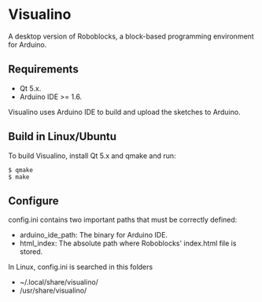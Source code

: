 Visualino
=========

A desktop version of Roboblocks, a block-based programming environment
for Arduino.

Requirements
------------

- Qt 5.x.
- Arduino IDE >= 1.6.

Visualino uses Arduino IDE to build and upload the sketches to Arduino.


Build in Linux/Ubuntu
---------------------

To build Visualino, install Qt 5.x and qmake and run:

```
$ qmake
$ make
```

Configure
---------

config.ini contains two important paths that must be correctly defined:

- arduino\_ide\_path: The binary for Arduino IDE.
- html\_index: The absolute path where Roboblocks' index.html file is stored.

In Linux, config.ini is searched in this folders

- ~/.local/share/visualino/
- /usr/share/visualino/

